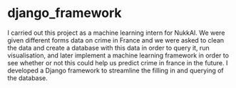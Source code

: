 # django_framework
I carried out this project as a machine learning intern for NukkAI. We were given different forms data on crime in France and we were asked to clean the data and create a database with this data in order to query it, run visualisation, and later implement a machine learning framework in order to see whether or not this could help us predict crime in france in the future.
I developed a Django framework  to streamline the filling in and querying of the database.
